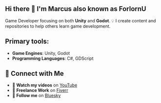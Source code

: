 ## Hi there 👋 I'm Marcus also known as ForlornU
Game Developer focusing on both **Unity** and **Godot**. 
💡 I create content and repositories to help others learn game development.  

## Primary tools:
- **Game Engines**: Unity, Godot
- **Programming Languages**: C#, GDScript

## 🤝 Connect with Me 
- 🎥 **Watch my videos** on [YouTube](https://www.youtube.com/channel/forlornu) 
- 🎨 **Freelance Work** on [Fiverr](https://www.fiverr.com/forlornu) 
- 🌟 **Follow me** on [Bluesky](https://bsky.app/profile/forlornu.bsky.social)

<!--
@forlornu.bsky.social
put this right after the fiverr link:  | [Upwork](https://www.upwork.com/freelancers/~yourusername) 


- 🔭 I’m currently working on ...
- 🌱 I’m currently learning ...
- 👯 I’m looking to collaborate on ...
- 💬 Ask me about ...
- 📫 How to reach me: ...

- 🌟 **Follow me** on [Bluesky](https://bsky.app/profile/forlornu.bsky.social)  
- 💼 **Hire me** on [LinkedIn](https://www.linkedin.com/in/yourprofile)  

## About Me

- [LinkedIn](https://www.linkedin.com/in/yourprofile)
- [Portfolio](https://username.github.io)

-->
